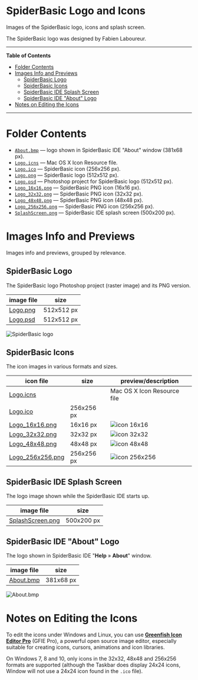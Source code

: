 # SpiderBasic Logo and Icons

Images of the SpiderBasic logo, icons and splash screen.

The SpiderBasic logo was designed by Fabien Laboureur.

-----

**Table of Contents**

<!-- MarkdownTOC autolink="true" bracket="round" autoanchor="false" lowercase="only_ascii" uri_encoding="true" levels="1,2,3" -->

- [Folder Contents](#folder-contents)
- [Images Info and Previews](#images-info-and-previews)
    - [SpiderBasic Logo](#spiderbasic-logo)
    - [SpiderBasic Icons](#spiderbasic-icons)
    - [SpiderBasic IDE Splash Screen](#spiderbasic-ide-splash-screen)
    - [SpiderBasic IDE "About" Logo](#spiderbasic-ide-about-logo)
- [Notes on Editing the Icons](#notes-on-editing-the-icons)

<!-- /MarkdownTOC -->

-----

# Folder Contents

- [`About.bmp`][About.bmp] — logo shown in SpiderBasic IDE "About" window (381x68 px).
- [`Logo.icns`][Logo.icns] — Mac OS X Icon Resource file.
- [`Logo.ico`][Logo.ico] — SpiderBasic icon (256x256 px).
- [`Logo.png`][Logo.png] — SpiderBasic logo (512x512 px).
- [`Logo.psd`][Logo.psd] — Photoshop project for SpiderBasic logo (512x512 px).
- [`Logo_16x16.png`][Logo_16x16.png] — SpiderBasic PNG icon (16x16 px).
- [`Logo_32x32.png`][Logo_32x32.png] — SpiderBasic PNG icon (32x32 px).
- [`Logo_48x48.png`][Logo_48x48.png] — SpiderBasic PNG icon (48x48 px).
- [`Logo_256x256.png`][Logo_256x256.png] — SpiderBasic PNG icon (256x256 px).
- [`SplashScreen.png`][SplashScreen.png] — SpiderBasic IDE splash screen (500x200 px).

# Images Info and Previews

Images info and previews, grouped by relevance.

## SpiderBasic Logo

The SpiderBasic logo Photoshop project (raster image) and its PNG version.

| image file |    size    |
|------------|------------|
| [Logo.png] | 512x512 px |
| [Logo.psd] | 512x512 px |

![SpiderBasic logo][Logo.png]


## SpiderBasic Icons

The icon images in various formats and sizes.

|     icon file      |    size    |        preview/description        |
|--------------------|------------|-----------------------------------|
| [Logo.icns]        |            | Mac OS X Icon Resource file       |
| [Logo.ico]         | 256x256 px |                                   |
| [Logo_16x16.png]   | 16x16 px   | ![icon 16x16][Logo_16x16.png]     |
| [Logo_32x32.png]   | 32x32 px   | ![icon 32x32][Logo_32x32.png]     |
| [Logo_48x48.png]   | 48x48 px   | ![icon 48x48][Logo_48x48.png]     |
| [Logo_256x256.png] | 256x256 px | ![icon 256x256][Logo_256x256.png] |

## SpiderBasic IDE Splash Screen

The logo image shown while the SpiderBasic IDE starts up.

|     image file     |    size    |
|--------------------|------------|
| [SplashScreen.png] | 500x200 px |

## SpiderBasic IDE "About" Logo

The logo shown in SpiderBasic IDE "__Help__ » __About__" window.

|  image file |    size   |
|-------------|-----------|
| [About.bmp] | 381x68 px |

![About.bmp][About.bmp]


# Notes on Editing the Icons

To edit the icons under Windows and Linux, you can use __[Greenfish Icon Editor Pro]__ (GFIE Pro), a powerful open source image editor, especially suitable for creating icons, cursors, animations and icon libraries.

On Windows 7, 8 and 10, only icons in the 32x32, 48x48 and 256x256 formats are supported (although the Taskbar does display 24x24 icons, Window will not use a 24x24 icon found in the `.ico` file).

<!-----------------------------------------------------------------------------
                               REFERENCE LINKS
------------------------------------------------------------------------------>

<!-- 3rd party tools -->

[Greenfish Icon Editor Pro]: http://greenfishsoftware.org/gfie.php#apage

<!-- image files -->

[About.bmp]: ./About.bmp "Logo shown in SpiderBasic IDE 'About' window: 381x68 px"
[Logo.icns]: ./Logo.icns "SpiderBasic Mac OS X Icon Resource file"
[Logo.ico]: ./Logo.ico "SpiderBasic icon: 256x256 px"
[Logo.png]: ./Logo.png "SpiderBasic Logo: 512x512 px"
[Logo.psd]: ./Logo.psd "SpiderBasic Logo, Photoshop project: 512x512 px"
[Logo_16x16.png]: ./Logo_16x16.png "SpiderBasic PNG icon: 16x16 px"
[Logo_32x32.png]: ./Logo_32x32.png "SpiderBasic PNG icon: 32x32 px"
[Logo_48x48.png]: ./Logo_48x48.png "SpiderBasic PNG icon: 48x48 px"
[Logo_256x256.png]: ./Logo_256x256.png "SpiderBasic PNG icon: 256x256 px"
[SplashScreen.png]: ./SplashScreen.png "SpiderBasic IDE splash screen: 500x200 px"

<!-- EOF -->

